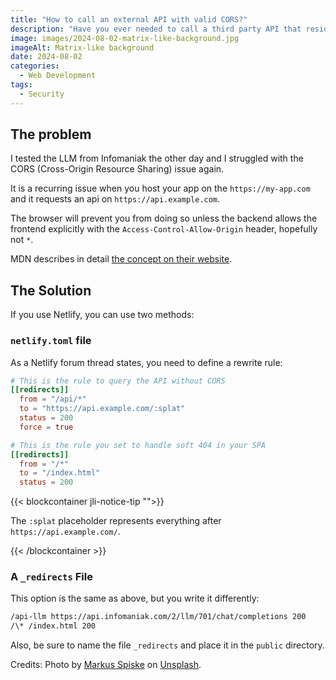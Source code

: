 ```yaml
---
title: "How to call an external API with valid CORS?"
description: "Have you ever needed to call a third party API that resides on a different domain? You probably had CORS issues."
image: images/2024-08-02-matrix-like-background.jpg
imageAlt: Matrix-like background
date: 2024-08-02
categories:
  - Web Development
tags:
  - Security
---
```


## The problem

I tested the LLM from Infomaniak the other day and I struggled with the CORS (Cross-Origin Resource Sharing) issue again.

It is a recurring issue when you host your app on the `https://my-app.com` and it requests an api on `https://api.example.com`.

The browser will prevent you from doing so unless the backend allows the frontend explicitly with the `Access-Control-Allow-Origin` header, hopefully not `*`.

MDN describes in detail [the concept on their website](https://developer.mozilla.org/en-US/docs/Web/HTTP/CORS).

## The Solution

If you use Netlify, you can use two methods:

### `netlify.toml` file

As a Netlify forum thread states, you need to define a rewrite rule:

```toml
# This is the rule to query the API without CORS
[[redirects]]
  from = "/api/*"
  to = "https://api.example.com/:splat"
  status = 200
  force = true

# This is the rule you set to handle soft 404 in your SPA
[[redirects]]
  from = "/*"
  to = "/index.html"
  status = 200
```

{{< blockcontainer jli-notice-tip "">}}

The `:splat` placeholder represents everything after `https://api.example.com/`.

{{< /blockcontainer >}}

### A `_redirects` File

This option is the same as above, but you write it differently:

```txt
/api-llm https://api.infomaniak.com/2/llm/701/chat/completions 200
/\* /index.html 200
```

Also, be sure to name the file `_redirects` and place it in the `public` directory.

Credits: Photo by [Markus Spiske](https://unsplash.com/@markusspiske?utm_content=creditCopyText&utm_medium=referral&utm_source=unsplash) on [Unsplash](https://unsplash.com/photos/matrix-movie-still-iar-afB0QQw?utm_content=creditCopyText&utm_medium=referral&utm_source=unsplash).

